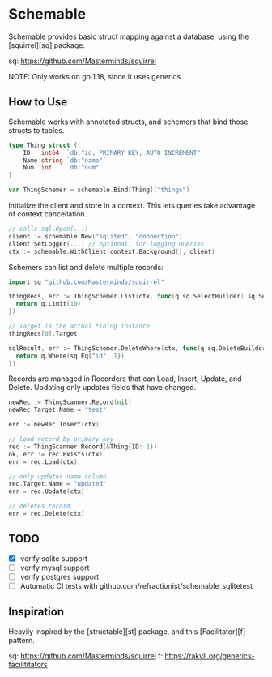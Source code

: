# Schemable

Schemable provides basic struct mapping against a database, using the
[squirrel][sq] package.

sq: https://github.com/Masterminds/squirrel

NOTE: Only works on go 1.18, since it uses generics.

## How to Use

Schemable works with annotated structs, and schemers that bind those structs
to tables.

```go
type Thing struct {
	ID   int64  `db:"id, PRIMARY KEY, AUTO INCREMENT"`
	Name string `db:"name"`
	Num  int    `db:"num"`
}

var ThingSchemer = schemable.Bind[Thing]("things")
```

Initialize the client and store in a context. This lets queries take advantage
of context cancellation.

```go
// calls sql.Open(...)
client := schemable.New("sqlite3", "connection")
client.SetLogger(...) // optional, for logging queries
ctx := schemable.WithClient(context.Background(), client)
```

Schemers can list and delete multiple records:

```go
import sq "github.com/Masterminds/squirrel"

thingRecs, err := ThingSchemer.List(ctx, func(q sq.SelectBuilder) sq.SelectBuilder {
  return q.Limit(10)
})

// Target is the actual *Thing instance
thingRecs[0].Target

sqlResult, err := ThingSchemer.DeleteWhere(ctx, func(q sq.DeleteBuilder) sq.DeleteBuilder {
  return q.Where(sq.Eq{"id": 1})
})
```

Records are managed in Recorders that can Load, Insert, Update, and Delete.
Updating only updates fields that have changed.

```go
newRec := ThingScanner.Record(nil)
newRec.Target.Name = "test"

err := newRec.Insert(ctx)

// load record by primary key
rec := ThingScanner.Record(&Thing{ID: 1})
ok, err := rec.Exists(ctx)
err = rec.Load(ctx)

// only updates name column
rec.Target.Name = "updated"
err = rec.Update(ctx)

// deletes record
err = rec.Delete(ctx)
```

## TODO

- [x] verify sqlite support
- [ ] verify mysql support
- [ ] verify postgres support
- [ ] Automatic CI tests with github.com/refractionist/schemable_sqlitetest

## Inspiration

Heavily inspired by the [structable][st] package, and this [Facilitator][f] pattern.

sq: https://github.com/Masterminds/squirrel
f: https://rakyll.org/generics-facilititators